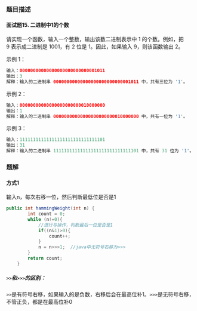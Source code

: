 ### 题目描述
#### 面试题15. 二进制中1的个数
请实现一个函数，输入一个整数，输出该数二进制表示中 1 的个数。例如，把 9 表示成二进制是 1001，有 2 位是 1。因此，如果输入 9，则该函数输出 2。

示例 1：
```kotlin
输入：00000000000000000000000000001011
输出：3
解释：输入的二进制串 00000000000000000000000000001011 中，共有三位为 '1'。
```

示例 2：
```kotlin
输入：00000000000000000000000010000000
输出：1
解释：输入的二进制串 00000000000000000000000010000000 中，共有一位为 '1'。
```

示例 3：
```kotlin
输入：11111111111111111111111111111101
输出：31
解释：输入的二进制串 11111111111111111111111111111101 中，共有 31 位为 '1'。
```
### 题解
#### 方式1
输入n，每次右移一位，然后判断最低位是否是1
```java
public int hammingWeight(int n) {
        int count = 0;
        while (n!=0){
            //进行与操作，判断最后一位是否是1
            if((n&1)>0){
                count++;
            }
            n = n>>>1;  //java中无符号右移为>>>
        }
        return count;
    }
```
##### `>>`和`>>>`的区别：
`>>`是有符号右移，如果输入的是负数，右移后会在最高位补1。`>>>`是无符号右移，不管正负，都是在最高位补0